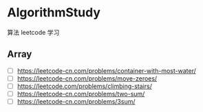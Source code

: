 # AlgorithmStudy
算法 leetcode 学习


## Array
- [ ] https://leetcode-cn.com/problems/container-with-most-water/
- [ ] https://leetcode-cn.com/problems/move-zeroes/
- [ ] https://leetcode.com/problems/climbing-stairs/
- [ ] https://leetcode-cn.com/problems/two-sum/
- [ ] https://leetcode-cn.com/problems/3sum/
